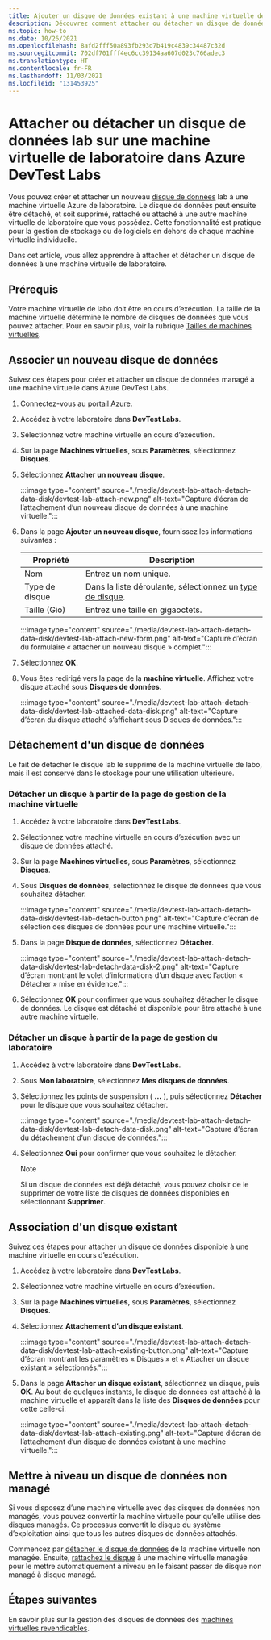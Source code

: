 ```yaml
---
title: Ajouter un disque de données existant à une machine virtuelle de laboratoire
description: Découvrez comment attacher ou détacher un disque de données lab sur une machine virtuelle de laboratoire dans Azure DevTest Labs
ms.topic: how-to
ms.date: 10/26/2021
ms.openlocfilehash: 8afd2fff50a893fb293d7b419c4839c34487c32d
ms.sourcegitcommit: 702df701fff4ec6cc39134aa607d023c766adec3
ms.translationtype: HT
ms.contentlocale: fr-FR
ms.lasthandoff: 11/03/2021
ms.locfileid: "131453925"
---
```

# <a name="attach-or-detach-a-lab-data-disk-to-a-lab-virtual-machine-in-azure-devtest-labs"></a>Attacher ou détacher un disque de données lab sur une machine virtuelle de laboratoire dans Azure DevTest Labs

Vous pouvez créer et attacher un nouveau [disque de données](../virtual-machines/managed-disks-overview.md) lab à une machine virtuelle Azure de laboratoire. Le disque de données peut ensuite être détaché, et soit supprimé, rattaché ou attaché à une autre machine virtuelle de laboratoire que vous possédez. Cette fonctionnalité est pratique pour la gestion de stockage ou de logiciels en dehors de chaque machine virtuelle individuelle.

Dans cet article, vous allez apprendre à attacher et détacher un disque de données à une machine virtuelle de laboratoire.

## <a name="prerequisites"></a>Prérequis

Votre machine virtuelle de labo doit être en cours d’exécution. La taille de la machine virtuelle détermine le nombre de disques de données que vous pouvez attacher. Pour en savoir plus, voir la rubrique [Tailles de machines virtuelles](../virtual-machines/sizes.md).

## <a name="attach-a-new-data-disk"></a>Associer un nouveau disque de données

Suivez ces étapes pour créer et attacher un disque de données managé à une machine virtuelle dans Azure DevTest Labs.

1. Connectez-vous au [portail Azure](https://portal.azure.com/).

1. Accédez à votre laboratoire dans **DevTest Labs**.

1. Sélectionnez votre machine virtuelle en cours d’exécution.

1. Sur la page **Machines virtuelles**, sous **Paramètres**, sélectionnez **Disques**.
 
1. Sélectionnez **Attacher un nouveau disque**.

    :::image type="content" source="./media/devtest-lab-attach-detach-data-disk/devtest-lab-attach-new.png" alt-text="Capture d’écran de l’attachement d’un nouveau disque de données à une machine virtuelle.":::

1. Dans la page **Ajouter un nouveau disque**, fournissez les informations suivantes : 

    |Propriété | Description |
    |---|---|
    |Nom|Entrez un nom unique.|
    |Type de disque| Dans la liste déroulante, sélectionnez un [type de disque](../virtual-machines/disks-types.md).|
    |Taille (Gio)|Entrez une taille en gigaoctets.|

    :::image type="content" source="./media/devtest-lab-attach-detach-data-disk/devtest-lab-attach-new-form.png" alt-text="Capture d’écran du formulaire « attacher un nouveau disque » complet.":::

1. Sélectionnez **OK**.

1. Vous êtes redirigé vers la page de la **machine virtuelle**. Affichez votre disque attaché sous **Disques de données**.

    :::image type="content" source="./media/devtest-lab-attach-detach-data-disk/devtest-lab-attached-data-disk.png" alt-text="Capture d’écran du disque attaché s’affichant sous Disques de données.":::

## <a name="detach-a-data-disk"></a>Détachement d'un disque de données

Le fait de détacher le disque lab le supprime de la machine virtuelle de labo, mais il est conservé dans le stockage pour une utilisation ultérieure.

### <a name="detach-from-the-vms-management-page"></a>Détacher un disque à partir de la page de gestion de la machine virtuelle

1. Accédez à votre laboratoire dans **DevTest Labs**.

1. Sélectionnez votre machine virtuelle en cours d’exécution avec un disque de données attaché.

1. Sur la page **Machines virtuelles**, sous **Paramètres**, sélectionnez **Disques**.

1. Sous **Disques de données**, sélectionnez le disque de données que vous souhaitez détacher.

    :::image type="content" source="./media/devtest-lab-attach-detach-data-disk/devtest-lab-detach-button.png" alt-text="Capture d’écran de sélection des disques de données pour une machine virtuelle.":::

1. Dans la page **Disque de données**, sélectionnez **Détacher**.

    :::image type="content" source="./media/devtest-lab-attach-detach-data-disk/devtest-lab-detach-data-disk-2.png" alt-text="Capture d’écran montrant le volet d’informations d’un disque avec l’action « Détacher » mise en évidence.":::

1. Sélectionnez **OK** pour confirmer que vous souhaitez détacher le disque de données. Le disque est détaché et disponible pour être attaché à une autre machine virtuelle. 

### <a name="detach-from-the-labs-management-page"></a>Détacher un disque à partir de la page de gestion du laboratoire

1. Accédez à votre laboratoire dans **DevTest Labs**.

1. Sous **Mon laboratoire**, sélectionnez **Mes disques de données**.

1. Sélectionnez les points de suspension ( **...** ), puis sélectionnez **Détacher** pour le disque que vous souhaitez détacher.

    :::image type="content" source="./media/devtest-lab-attach-detach-data-disk/devtest-lab-detach-data-disk.png" alt-text="Capture d’écran du détachement d’un disque de données.":::

1. Sélectionnez **Oui** pour confirmer que vous souhaitez le détacher.

   > [!NOTE]
   > Si un disque de données est déjà détaché, vous pouvez choisir de le supprimer de votre liste de disques de données disponibles en sélectionnant **Supprimer**.

## <a name="attach-an-existing-disk"></a>Association d'un disque existant

Suivez ces étapes pour attacher un disque de données disponible à une machine virtuelle en cours d’exécution. 

1. Accédez à votre laboratoire dans **DevTest Labs**.

1. Sélectionnez votre machine virtuelle en cours d’exécution.

1. Sur la page **Machines virtuelles**, sous **Paramètres**, sélectionnez **Disques**.

1. Sélectionnez **Attachement d’un disque existant**.

    :::image type="content" source="./media/devtest-lab-attach-detach-data-disk/devtest-lab-attach-existing-button.png" alt-text="Capture d’écran montrant les paramètres « Disques » et « Attacher un disque existant » sélectionnés.":::

1. Dans la page **Attacher un disque existant**, sélectionnez un disque, puis **OK**. Au bout de quelques instants, le disque de données est attaché à la machine virtuelle et apparaît dans la liste des **Disques de données** pour cette celle-ci.

    :::image type="content" source="./media/devtest-lab-attach-detach-data-disk/devtest-lab-attach-existing.png" alt-text="Capture d’écran de l’attachement d’un disque de données existant à une machine virtuelle.":::

## <a name="upgrade-an-unmanaged-data-disk"></a>Mettre à niveau un disque de données non managé

Si vous disposez d’une machine virtuelle avec des disques de données non managés, vous pouvez convertir la machine virtuelle pour qu’elle utilise des disques managés. Ce processus convertit le disque du système d’exploitation ainsi que tous les autres disques de données attachés.

Commencez par [détacher le disque de données](#detach-a-data-disk) de la machine virtuelle non managée. Ensuite, [rattachez le disque](#attach-an-existing-disk) à une machine virtuelle managée pour le mettre automatiquement à niveau en le faisant passer de disque non managé à disque managé.

## <a name="next-steps"></a>Étapes suivantes

En savoir plus sur la gestion des disques de données des [machines virtuelles revendicables](devtest-lab-add-claimable-vm.md#unclaim-a-vm).
